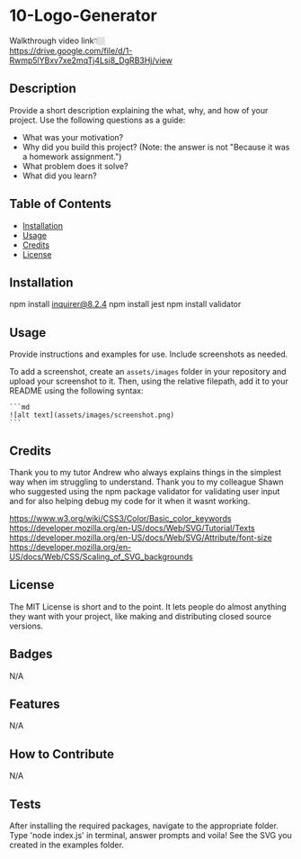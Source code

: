 # 10-Logo-Generator

Walkthrough video link👇🏼<br>
https://drive.google.com/file/d/1-Rwmp5lYBxv7xe2mqTj4Lsi8_DgRB3Hj/view


## Description

Provide a short description explaining the what, why, and how of your project. Use the following questions as a guide:

- What was your motivation?
- Why did you build this project? (Note: the answer is not "Because it was a homework assignment.")
- What problem does it solve?
- What did you learn?

## Table of Contents 

- [Installation](#installation)
- [Usage](#usage)
- [Credits](#credits)
- [License](#license)

## Installation

npm install inquirer@8.2.4
npm install jest
npm install validator

## Usage

Provide instructions and examples for use. Include screenshots as needed.

To add a screenshot, create an `assets/images` folder in your repository and upload your screenshot to it. Then, using the relative filepath, add it to your README using the following syntax:

    ```md
    ![alt text](assets/images/screenshot.png)
    ```

## Credits

Thank you to my tutor Andrew who always explains things in the simplest way when im struggling to understand. Thank you to my colleague Shawn who suggested using the npm package validator for validating user input and for also helping debug my code for it when it wasnt working. 

https://www.w3.org/wiki/CSS3/Color/Basic_color_keywords
https://developer.mozilla.org/en-US/docs/Web/SVG/Tutorial/Texts
https://developer.mozilla.org/en-US/docs/Web/SVG/Attribute/font-size
https://developer.mozilla.org/en-US/docs/Web/CSS/Scaling_of_SVG_backgrounds

## License

The MIT License is short and to the point. It lets people do almost anything they want with your project, like making and distributing closed source versions.

## Badges

N/A

## Features

N/A

## How to Contribute

N/A

## Tests

After installing the required packages, navigate to the appropriate folder. Type 'node index.js' in terminal, answer prompts and voila! See the SVG you created in the examples folder.